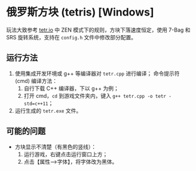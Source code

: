 # 俄罗斯方块 (tetris) [Windows]

玩法大致参考 [tetr.io](https://tetr.io/) 中 ZEN 模式下的规则，方块下落速度恒定，使用 7-Bag 和 SRS 旋转系统，支持在 `config.h` 文件中修改部分配置。

## 运行方法

1. 使用集成开发环境或 g++ 等编译器对 `tetr.cpp` 进行编译；
	命令提示符 (cmd) 编译方法：
	1. 自行下载 C++ 编译器，下以 g++ 为例；
	2. 打开 cmd，`cd` 到游戏文件夹内，键入 `g++ tetr.cpp -o tetr -std=c++11`；
2. 运行生成的 `tetr.exe` 文件。

## 可能的问题

- 方块显示不清楚（有黑色的竖线）：
	1. 运行游戏，右键点击运行窗口上方；
	2. 点击【属性-->字体】，将字体改为黑体。